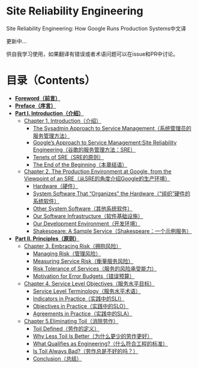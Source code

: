 # Site Reliability Engineering

Site Reliability Engineering: How Google Runs Production Systems中文译

更新中...

供自我学习使用，如果翻译有错误或者术语问题可以在issue和PR中讨论。

# **目录（Contents）**

* **[Foreword（前言）](./src/foreword.md)**
* **[Preface（序言）](./src/preface.md)**
* **[Part I. Introduction（介绍）](./src/part-1/introduction.md)**
  * [Chapter 1. Introduction（介绍）](./src/part-1/chapter-01/introduction.md)
    * [The Sysadmin Approach to Service Management（系统管理员的服务管理方法）](./src/part-1/chapter-01/the_sysadmin_approach_to_service_management.md)
    * [Google’s Approach to Service Management:Site Reliability Engineering（谷歌的服务管理方法：SRE）](./src/part-1/chapter-01/google's_approach_to_service_management_site_reliability_engineering.md)
    * [Tenets of SRE（SRE的原则）](./src/part-1/chapter-01/tenets_of_sre.md)
    * [The End of the Beginning（本章结语）](./src/part-1/chapter-01/the_end_of_the_beginning.md)
  * [Chapter 2. The Production Environment at Google, from the Viewpoint of an SRE（从SRE的角度介绍Google的生产环境）](./src/part-1/chapter-02/the_production_environment_at_google_from_the_viewpoint_of_an_sre.md)
    * [Hardware（硬件）](./src/part-1/chapter-02/hardware.md)
    * [System Software That “Organizes” the Hardware（“组织”硬件的系统软件）](./src/part-1/chapter-02/system_software_that_"organizes"_the_hardware.md)
    * [Other System Software（其他系统软件）](./src/part-1/chapter-02/other_system_software.md)
    * [Our Software Infrastructure（软件基础设施）](./src/part-1/chapter-02/our_software_infra.md)
    * [Our Development Environment（开发环境）](./src/part-1/chapter-02/our_development_env.md)
    * [Shakespeare: A Sample Service（Shakespeare：一个示例服务）](./src/part-1/chapter-02/shakespare_a_simple_service.md)
* **[Part II. Principles（原则）](./src/part-2/principles.md)**
  * [Chapter 3. Embracing Risk（拥抱风险）](./src/part-2/chapter-03/embracing_risk.md)
    * [Managing Risk（管理风险）](./src/part-2/chapter-03/managing_risk.md)
    * [Measuring Service Risk（衡量服务风险）](./src/part-2/chapter-03/measuring_service_risk.md)
    * [Risk Tolerance of Services（服务的风险承受能力）](./src/part-2/chapter-03/risk_tolerance_of_services.md)
    * [Motivation for Error Budgets（错误预算）](./src/part-2/chapter-03/motivation_for_error_budgets.md)
  * [Chapter 4. Service Level Objectives（服务水平目标）](./src/part-2/chapter-04/service_level_objectives.md)
    * [Service Level Terminology（服务水平术语）](./src/part-2/chapter-04/service_level_terminology.md)
    * [Indicators in Practice（实践中的SLI）](./src/part-2/chapter-04/indicators_in_practice.md)
    * [Objectives in Practice（实践中的SLO）](./src/part-2/chapter-04/objectives_in_practice.md)
    * [Agreements in Practice（实践中的SLA）](./src/part-2/chapter-04/agreements_in_practice.md)
  * [Chapter 5.Eliminating Toil（消除劳作）](./src/part-2/chapter-05/eliminating_toil.md)
    * [Toil Defined（劳作的定义）](./src/part-2/chapter-05/toil_defined.md)
    * [Why Less Toil Is Better（为什么更少的劳作更好）](./src/part-2/chapter-05/why_less_toil_is_better.md)
    * [What Qualifies as Engineering?（什么符合工程的标准）](./src/part-2/chapter-05/what_qualifies_as_engineering.md)
    * [Is Toil Always Bad?（劳作总是不好的吗？）](./src/part-2/chapter-05/is_toil_always_bad.md)
    * [Conclusion（总结）](./src/part-2/chapter-05/conclusion.md)
